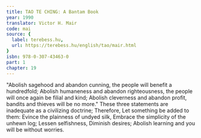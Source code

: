 ```yaml
---
title: TAO TE CHING: A Bantam Book
year: 1990
translator: Victor H. Mair
code: mai
source: {
  label: terebess.hu,
  url: https://terebess.hu/english/tao/mair.html
}
isbn: 978-0-307-43463-0
part: 1
chapter: 19
---
```

"Abolish sagehood and abandon cunning, the people will benefit a hundredfold;
Abolish humaneness and abandon righteousness, the people will once again be filial and kind;
Abolish cleverness and abandon profit, bandits and thieves will be no more."
These three statements are inadequate as a civilizing doctrine;
Therefore,
Let something be added to them:
Evince the plainness of undyed silk,
Embrace the simplicity of the unhewn log;
Lessen selfishness,
Diminish desires;
Abolish learning
and you will be without worries.